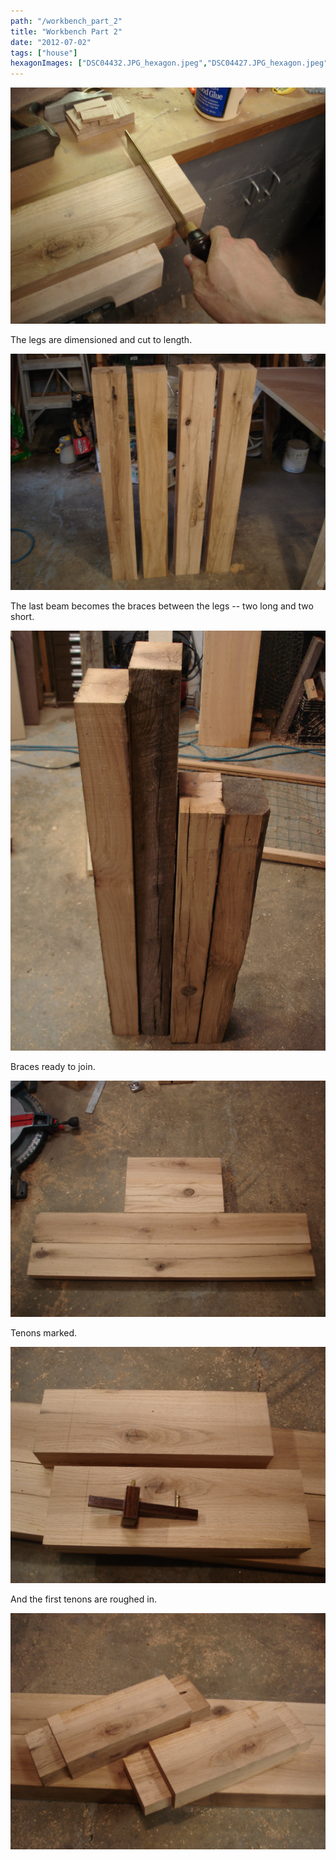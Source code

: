 ```yaml
---
path: "/workbench_part_2"
title: "Workbench Part 2"
date: "2012-07-02"
tags: ["house"]
hexagonImages: ["DSC04432.JPG_hexagon.jpeg","DSC04427.JPG_hexagon.jpeg","DSC04426.JPG_hexagon.jpeg","DSC04429.JPG_hexagon.jpeg","DSC04431.JPG_hexagon.jpeg","DSC04433.JPG_hexagon.jpeg"]
---
```


 [![](DSC04432.JPG)](DSC04432.JPG)

The legs are dimensioned and cut to length.

[![](DSC04427.JPG)](DSC04427.JPG)

The last beam becomes the braces between the legs -- two long and two short.

[![](DSC04426.JPG)](DSC04426.JPG)

Braces ready to join.

[![](DSC04429.JPG)](DSC04429.JPG)

Tenons marked.

[![](DSC04431.JPG)](DSC04431.JPG)

And the first tenons are roughed in.

[![](DSC04433.JPG)](DSC04433.JPG) 